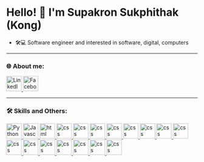 # Hello! 👋 I'm Supakron Sukphithak (Kong)

- 🛠💻 Software engineer and interested in software, digital, computers

---

### 🌐 About me:
<a href="https://www.linkedin.com/in/supakron-sukphithak-5460a5342/">
  <img src="https://raw.githubusercontent.com/rahuldkjain/github-profile-readme-generator/master/src/images/icons/Social/linked-in-alt.svg" alt="LinkedIn" width="40" height="40"/>
</a>

<a href="https://www.facebook.com/supakron.sukpitak">
  <img src="https://raw.githubusercontent.com/rahuldkjain/github-profile-readme-generator/master/src/images/icons/Social/facebook.svg" alt="Facebook" width="40" height="40"/>
</a>

---

### 🛠 Skills and Others:
<a href="https://www.python.org/">
  <img src="https://raw.githubusercontent.com/rahuldkjain/github-profile-readme-generator/master/src/images/icons/ProgrammingLanguages/python.svg" alt="Python" width="40" height="40"/>
</a>

<a href="https://www.javascript.com/">
  <img src="https://raw.githubusercontent.com/rahuldkjain/github-profile-readme-generator/master/src/images/icons/ProgrammingLanguages/javascript.svg" alt="Javascript" width="40" height="40"/>
</a>

<a href="https://html.com/">
  <img src="https://raw.githubusercontent.com/rahuldkjain/github-profile-readme-generator/master/src/images/icons/FrontendDevelopment/html.svg" alt="html" width="40" height="40"/>
</a>

<a href="https://developer.mozilla.org/en-US/docs/Web/CSS">
  <img src="https://raw.githubusercontent.com/rahuldkjain/github-profile-readme-generator/master/src/images/icons/FrontendDevelopment/css.svg" alt="css" width="40" height="40"/>
</a>

<a href="https://www.postgresql.org/">
  <img src="https://raw.githubusercontent.com/rahuldkjain/github-profile-readme-generator/master/src/images/icons/Database/postgresql.svg" alt="css" width="40" height="40"/>
</a>

<a href="https://sqlite.org/">
  <img src="https://raw.githubusercontent.com/rahuldkjain/github-profile-readme-generator/master/src/images/icons/Database/sqlite.svg" alt="css" width="40" height="40"/>
</a>


<a href="https://www.linux.com/">
  <img src="https://raw.githubusercontent.com/rahuldkjain/github-profile-readme-generator/master/src/images/icons/Other/linux.svg" alt="css" width="40" height="40"/>
</a>

<a href="https://www.vmware.com/">
  <img src="https://i.namu.wiki/i/dhdULtNaOAHvSzfuTtbiWUHuWDeiyYEzYVKf7ACLusD-cNnF9xfmlWNd7Bnnu8mdUwE8n3xNjGECJhKTt7Vfr_umQmM4AXVzCes2zJF5h_fps8oFqBfA3KUBeZu7QSzyzuvnbI4j2NbjewSwyYTedmNCgDHIU7UkcqBzze7XwOM.svg" alt="css" width="40" height="40"/>
</a>

<a href="https://www.virtualbox.org/">
  <img src="https://upload.wikimedia.org/wikipedia/commons/d/d5/Virtualbox_logo.png" alt="css" width="40" height="40"/>
</a>

<a href="https://ubuntu.com/">
  <img src="https://upload.wikimedia.org/wikipedia/commons/a/ab/Logo-ubuntu_cof-orange-hex.svg" alt="css" width="40" height="40"/>
</a>

<a href="https://www.centos.org/">
  <img src="https://upload.wikimedia.org/wikipedia/commons/6/63/CentOS_color_logo.svg" alt="css" width="40" height="40"/>
</a>

<a href="https://nodejs.org/en">
  <img src="https://raw.githubusercontent.com/rahuldkjain/github-profile-readme-generator/master/src/images/icons/BackendDevelopment/nodejs.svg" alt="css" width="40" height="40"/>
</a>

<a href="https://flask.palletsprojects.com/en/stable/">
  <img src="https://raw.githubusercontent.com/rahuldkjain/github-profile-readme-generator/master/src/images/icons/Framework/flask.svg" alt="css" width="40" height="40"/>
</a>

<a href="https://react.dev/">
  <img src="https://raw.githubusercontent.com/rahuldkjain/github-profile-readme-generator/master/src/images/icons/FrontendDevelopment/reactjs.svg" alt="css" width="40" height="40"/>
</a>

<a href="https://www.chartjs.org/">
  <img src="https://raw.githubusercontent.com/rahuldkjain/github-profile-readme-generator/master/src/images/icons/DataVisualization/chartjs.svg" alt="css" width="40" height="40"/>
</a>

<a href="https://www.docker.com/">
  <img src="https://raw.githubusercontent.com/rahuldkjain/github-profile-readme-generator/master/src/images/icons/Devops/docker.svg" alt="css" width="40" height="40"/>
</a>

<a href="https://kubernetes.io/">
  <img src="https://raw.githubusercontent.com/rahuldkjain/github-profile-readme-generator/master/src/images/icons/Devops/kubernetes.svg" alt="css" width="40" height="40"/>
</a>

<a href="https://aws.amazon.com/th/">
  <img src="https://raw.githubusercontent.com/rahuldkjain/github-profile-readme-generator/master/src/images/icons/Devops/aws.svg" alt="css" width="40" height="40"/>
</a>

<!--
**supakron-suk/supakron-suk** is a ✨ _special_ ✨ repository because its `README.md` (this file) appears on your GitHub profile.

Here are some ideas to get you started:

- 🔭 I’m currently working on ...
- 🌱 I’m currently learning ...
- 👯 I’m looking to collaborate on ...
- 🤔 I’m looking for help with ...
- 💬 Ask me about ...
- 📫 How to reach me: ...
- 😄 Pronouns: ...
- ⚡ Fun fact: ...
-->
